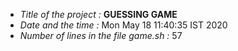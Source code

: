 - *Title of the project :* **GUESSING GAME** 
- *Date and the time :* 
Mon May 18 11:40:35 IST 2020
- *Number of lines in the file game.sh :* 
57
